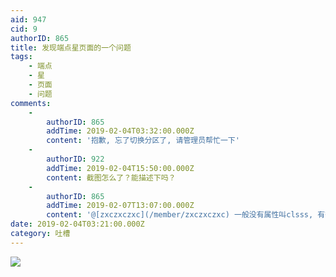 ```yaml
---
aid: 947
cid: 9
authorID: 865
title: 发现端点星页面的一个问题
tags:
    - 端点
    - 星
    - 页面
    - 问题
comments:
    -
        authorID: 865
        addTime: 2019-02-04T03:32:00.000Z
        content: '抱歉, 忘了切换分区了, 请管理员帮忙一下'
    -
        authorID: 922
        addTime: 2019-02-04T15:50:00.000Z
        content: 截图怎么了？能描述下吗？
    -
        authorID: 865
        addTime: 2019-02-07T13:07:00.000Z
        content: '@[zxczxczxc](/member/zxczxczxc) 一般没有属性叫clsss, 有很大的概率是class打错了'
date: 2019-02-04T03:21:00.000Z
category: 吐槽
---
```


![](https://i.loli.net/2019/02/04/5c57afb0dcbb8.jpg)
